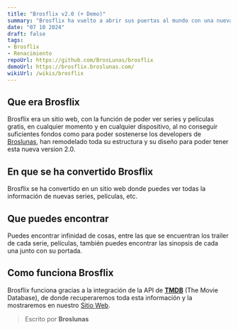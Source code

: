 ```yaml
---
title: "Brosflix v2.0 (+ Demo)"
summary: "Brosflix ha vuelto a abrir sus puertas al mundo con una nueva función"
date: "07 10 2024"
draft: false
tags:
- Brosflix
- Renacimiento
repoUrl: https://github.com/BrosLunas/brosflix
demoUrl: https://brosflix.broslunas.com/
wikiUrl: /wikis/brosflix
---
```

## Que era Brosflix
Brosflix era un sitio web, con la función de poder ver series y películas gratis, en cualquier momento y en cualquier dispositivo, al no conseguir suficientes fondos como para poder sostenerse los developers de [Broslunas](/broslunas), han remodelado toda su estructura y su diseño para poder tener esta nueva version 2.0.

## En que se ha convertido Brosflix
Brosflix se ha convertido en un sitio web donde puedes ver todas la información de nuevas series, películas, etc.

## Que puedes encontrar
Puedes encontrar infinidad de cosas, entre las que se encuentran los trailer de cada serie, películas, también puedes encontrar las sinopsis de cada una junto con su portada.

## Como funciona Brosflix
Brosflix funciona gracias a la integración de la API de [**TMDB**](https://themoviedb.org) (The Movie Database), de donde recuperaremos toda esta información y la mostraremos en nuestro [Sitio Web](https://brosflix.broslunas.com/).

> Escrito por **Broslunas**